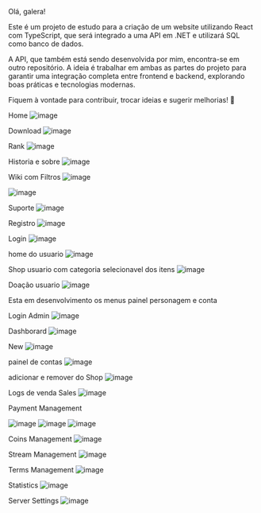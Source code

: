 Olá, galera!

Este é um projeto de estudo para a criação de um website utilizando React com TypeScript, que será integrado a uma API em .NET e utilizará SQL como banco de dados.

A API, que também está sendo desenvolvida por mim, encontra-se em outro repositório. A ideia é trabalhar em ambas as partes do projeto para garantir uma integração completa entre frontend e backend, explorando boas práticas e tecnologias modernas.

Fiquem à vontade para contribuir, trocar ideias e sugerir melhorias! 🚀

Home
![image](https://github.com/user-attachments/assets/82a6292c-a671-4856-8e29-365b9337be16)

Download
![image](https://github.com/user-attachments/assets/293b7e2f-b5b4-4dec-be09-3965b8440eca)

Rank
![image](https://github.com/user-attachments/assets/adb65782-9584-45cb-8806-d47143db1b11)

Historia e sobre
![image](https://github.com/user-attachments/assets/7fc8da85-ef9a-4eb4-9517-165595e574c8)

Wiki com Filtros 
![image](https://github.com/user-attachments/assets/478c5f53-615f-464d-ba93-f51fbc856630)

![image](https://github.com/user-attachments/assets/45924116-af66-447e-b514-88e11e2ea745)

Suporte 
![image](https://github.com/user-attachments/assets/384305eb-8f98-48a1-b25d-9f7789ae6b15)

Registro
![image](https://github.com/user-attachments/assets/9203b5a2-e16e-464e-869a-a82dfdc11b73)

Login
![image](https://github.com/user-attachments/assets/68c5cf1c-0d79-4b87-ae86-d04f3ab9f368)

home do usuario
![image](https://github.com/user-attachments/assets/d298aa04-cbe9-4fd3-bd63-9a75ffaf1237)

Shop usuario com categoria selecionavel dos itens
![image](https://github.com/user-attachments/assets/ebe07e94-3d00-40bd-b336-fbe73ddc2b23)

Doação usuario
![image](https://github.com/user-attachments/assets/cffb890a-d19d-4245-a5a1-90326b1bce62)

Esta em desenvolvimento os menus painel personagem e conta


Login Admin
![image](https://github.com/user-attachments/assets/b3cb10bf-781e-4a2c-b84b-e766375d84fe)

Dashborard 
![image](https://github.com/user-attachments/assets/2557fb52-b8a8-41a2-bec6-af2158e3cb6a)

New 
![image](https://github.com/user-attachments/assets/dda4a15a-1e7d-4bdf-b277-2420ec691788)

painel de contas 
![image](https://github.com/user-attachments/assets/477cffba-8b9c-4c5f-af7f-a31dd7d3abaf)

adicionar e remover do Shop 
![image](https://github.com/user-attachments/assets/aa61e940-213b-417d-8d00-654f91b26cb6)

Logs de venda Sales
![image](https://github.com/user-attachments/assets/e798202e-6db6-43e8-9227-29667e8bbbdf)

Payment Management

![image](https://github.com/user-attachments/assets/5d06ebfa-7d86-4fed-b511-7d661d2efa23)
![image](https://github.com/user-attachments/assets/00ce7ba9-c18a-429e-8141-9ad86a399d21)
![image](https://github.com/user-attachments/assets/a8ec45f3-434e-4519-af28-22073ca4d527)

Coins Management
![image](https://github.com/user-attachments/assets/e892d957-2745-4a5d-a011-4332c25762ea)

Stream Management
![image](https://github.com/user-attachments/assets/2d9ed9eb-97ed-44c4-8252-91d4faa5e02d)

Terms Management
![image](https://github.com/user-attachments/assets/d1914916-8d53-48cd-a3d5-8f7fc3bc4413)

Statistics
![image](https://github.com/user-attachments/assets/71690a69-14dc-4031-bbb7-d51afd606074)

Server Settings
![image](https://github.com/user-attachments/assets/3369df15-7858-44c4-91d8-c458b63ddb72)


